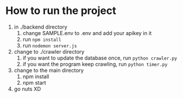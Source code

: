 # How to run the project

1. in ./backend directory
    1. change SAMPLE.env to .env and add your apikey in it
    2. run `npm install`
    3. run `nodemon server.js`
2. change to ./crawler directory
    1. if you want to update the database once, run `python crawler.py`
    2. if you want the program keep crawling, run `python timer.py`
3. change to the main directory
    1. npm install
    2. npm start
4. go nuts XD